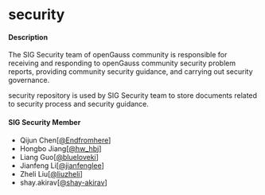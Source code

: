 # security

#### Description

The SIG Security team of openGauss community is responsible for receiving and responding to openGauss community security problem reports, providing community security guidance, and carrying out security governance.

security repository is used by SIG Security team to store documents related to security process and security guidance.

#### SIG Security Member

+ Qijun Chen[[@Endfromhere](https://gitcode.com/Endfromhere)]
+ Hongbo Jiang[[@hw_hbj](https://gitcode.com/hw_hbj)]
+ Liang Guo[[@blueloveki](https://gitee.com/blueloveki)]
+ Jianfeng Li[[@jianfenglee](https://gitcode.com/jianfenglee)]
+ Zheli Liu[[@liuzheli](https://gitee.com/liuzheli)]
+ shay.akirav[[@shay-akirav](https://gitee.com/shay-akirav)]

